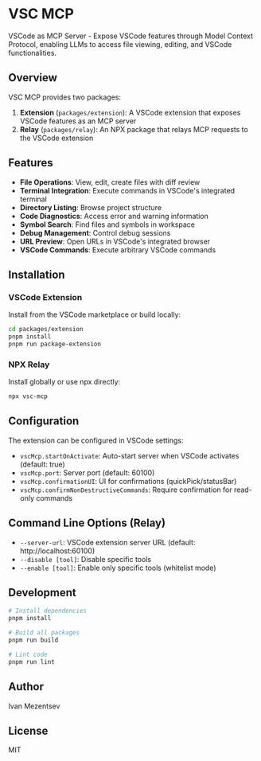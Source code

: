 # VSC MCP

VSCode as MCP Server - Expose VSCode features through Model Context Protocol, enabling LLMs to access file viewing, editing, and VSCode functionalities.

## Overview

VSC MCP provides two packages:

1. **Extension** (`packages/extension`): A VSCode extension that exposes VSCode features as an MCP server
2. **Relay** (`packages/relay`): An NPX package that relays MCP requests to the VSCode extension

## Features

- **File Operations**: View, edit, create files with diff review
- **Terminal Integration**: Execute commands in VSCode's integrated terminal  
- **Directory Listing**: Browse project structure
- **Code Diagnostics**: Access error and warning information
- **Symbol Search**: Find files and symbols in workspace
- **Debug Management**: Control debug sessions
- **URL Preview**: Open URLs in VSCode's integrated browser
- **VSCode Commands**: Execute arbitrary VSCode commands

## Installation

### VSCode Extension

Install from the VSCode marketplace or build locally:

```bash
cd packages/extension
pnpm install
pnpm run package-extension
```

### NPX Relay

Install globally or use npx directly:

```bash
npx vsc-mcp
```

## Configuration

The extension can be configured in VSCode settings:

- `vscMcp.startOnActivate`: Auto-start server when VSCode activates (default: true)
- `vscMcp.port`: Server port (default: 60100)
- `vscMcp.confirmationUI`: UI for confirmations (quickPick/statusBar)
- `vscMcp.confirmNonDestructiveCommands`: Require confirmation for read-only commands

## Command Line Options (Relay)

- `--server-url`: VSCode extension server URL (default: http://localhost:60100)
- `--disable [tool]`: Disable specific tools
- `--enable [tool]`: Enable only specific tools (whitelist mode)

## Development

```bash
# Install dependencies
pnpm install

# Build all packages
pnpm run build

# Lint code
pnpm run lint
```

## Author

Ivan Mezentsev

## License

MIT